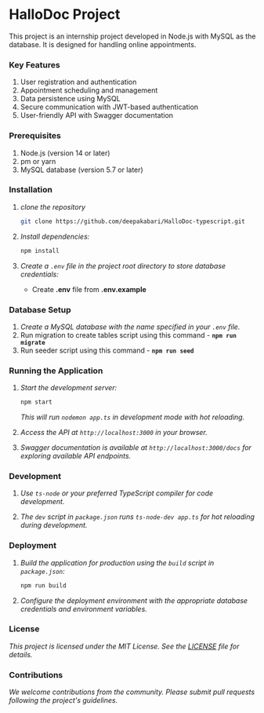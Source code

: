 # HalloDoc Project

This project is an internship project developed in Node.js with MySQL as the database. It is designed for handling online appointments.

### Key Features

1. User registration and authentication
2. Appointment scheduling and management
3. Data persistence using MySQL
4. Secure communication with JWT-based authentication
5. User-friendly API with Swagger documentation

### Prerequisites

1. Node.js (version 14 or later)
2. pm or yarn
3. MySQL database (version 5.7 or later)

### Installation

1. *clone the repository*

    ```bash
    git clone https://github.com/deepakabari/HalloDoc-typescript.git
    ```

2. *Install dependencies:*

    ```bash
    npm install
    ```

3. *Create a `.env` file in the project root directory to store database credentials:*

    - Create **.env** file from **.env.example**

### Database Setup

1. *Create a MySQL database with the name specified in your `.env` file.*
2. Run migration to create tables script using this command - **`npm run migrate`**
3. Run seeder script using this command - **`npm run seed`**

### Running the Application

1. *Start the development server:*

    ```bash
    npm start
    ```

    *This will run `nodemon app.ts` in development mode with hot reloading.*

2. *Access the API at `http://localhost:3000` in your browser.*

3. *Swagger documentation is available at `http://localhost:3000/docs` for exploring available API endpoints.*

### Development

1. *Use `ts-node` or your preferred TypeScript compiler for code development.*

2. *The `dev` script in `package.json` runs `ts-node-dev app.ts` for hot reloading during development.*

### Deployment

1. *Build the application for production using the `build` script in `package.json`:*

    ```bash
    npm run build
    ```

2. *Configure the deployment environment with the appropriate database credentials and environment variables.*


### License

*This project is licensed under the MIT License. See the [LICENSE](LICENSE) file for details.*


### Contributions

*We welcome contributions from the community. Please submit pull requests following the project's guidelines.*